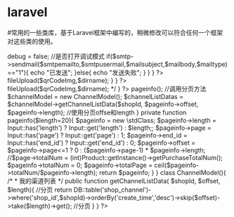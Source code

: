 # laravel
#常用的一些类库，基于Laravel框架中编写的，稍微修改可以符合任何一个框架对这些类的使用。

<?php
/*
 * 发送邮件类的使用
 */
namespace Laravel\Controller;
use App\Libraries\Smtp;

class Demo{
	private function sendSmtp($send_flag){
        $smtpserver         =   'smtp.126.com';   //服务器
        $smtpserverport     =   25;		//端口号
        $smtpusermail       =   "453454343@126.com";   //发送人邮箱
        $smtpemailto        =   "2345435634@qq.com";	  //收件人邮箱
        $smtpuser           =   "453454343";			  //发送人邮箱除去邮箱后缀
        $smtppass           =   "fsdfshsdk234235";	      //密码
        $mailsubject        =   "自动监控异常警告";		  //标题
        $mailbody           =   $send_flag;			      //内容
        $mailtype           =   "txt";					  //格式  txt/html
        $smtp               =   new smtp($smtpserver,$smtpserverport,true,$smtpuser,$smtppass);
        $smtp->debug        =   false;					 //是否打开调试模式
        if($smtp->sendmail($smtpemailto,$smtpusermail,$mailsubject,$mailbody,$mailtype)=="1"){
            echo "已发送";
        }else{
            echo "发送失败";
        }
    }
}
?>






<?php
/*
 * 七牛上传类的使用
 * 使用例子
 */
 namespace Laravel\Controller;
 use App\Libraries\QiNiuUpload;
 class ChannelController extends Controller {
   public function anyIndex(){
      //二维码图片名
      $qrCodeImg      = 'DBH'.date('YmdHis').rand(000000,999999).'.png';
      $dirname        = $_SERVER['DOCUMENT_ROOT'].'/upload/img/';
      $qiniu          = new QiNiuUpload();
      $qiniu->fileUpload($qrCodeImg,$dirname);
   }
 }

?>


<?php
/*
 * 生成二维码类的使用
 */
namespace Laravel\Controller;
use App\Libraries\QRcode;   //生成验证码类
//use App\Libraries\QiNiuUpload;
class Demo{
	//二维码图片名
	$qrCodeImg      		= 'DBH'.date('YmdHis').rand(000000,999999).'.png';
	$dirname        		= $_SERVER['DOCUMENT_ROOT'].'/upload/img/';
	if(!is_dir($dirname)){
		mkdir($dirname, 0777, true);
	}
	//生成二维码图片
	$value      			= '二维码内容,一般使用url,跳到你指定的页面'; //二维码内容
	$errorCorrectionLevel   = 'L';//容错级别
	$matrixPointSize        = 10;//生成图片大小

	$qrcode     			= new QRcode();
	qrcode::png($value,$qiniuImgPath, $errorCorrectionLevel, $matrixPointSize, 2);

	//如果想上传到七牛，可以组合七牛类一起使用

	/*
		$qiniu      = new QiNiuUpload();
		$qiniu->fileUpload($qrCodeImg,$dirname);
	*/
}

?>



<?php
/*
 * 2、我们公司常用的分页，可使用于Web分页，接口分页等。只推荐在接口中的分页,Web使用laravel的即可
 * 我们仅作为一个方法来使用，如果项目涉及分页多你可以放在基类，如果一般，可以独立成类，如果比一般低点，需要用到分页的控制器加上此方法即可。
 * 也是入门级的东东，容易上手
 * 
 * 该方法可以在任何框架或者原生PHP中使用，需把  Input::get('length')等的接受参数信息替换成你的即可。
 * Input::get('length')  意思是   $_GET['length']
 */
use Laravel\Model\ChannelModel;
class Demo{
	public  function anyIndex(){
		$pageinfo  				= $this->pageinfo();   //调用分页方法
		$channelModel       	= new ChannelModel();  
		$channelListDatas   	= $channelModel->getChannelListData($shopId, $pageinfo->offset, $pageinfo->length);   //使用分页offse和length
	}

	private function pageinfo($length=20){
		$pageinfo               = new \stdClass;
		$pageinfo->length       = Input::has('length') ? Input::get('length') : $length;;
		$pageinfo->page         = Input::has('page') ? Input::get('page') : 1;
		$pageinfo->end_id       = Input::has('end_id') ? Input::get('end_id') : 0;
		$pageinfo->offset		= $pageinfo->page<=1 ? 0 : ($pageinfo->page-1) * $pageinfo->length;
		//$page->totalNum       = (int)Product::getInstance()->getPurchaseTotalNum();
		$pageinfo->totalNum     = 0;
		$pageinfo->totalPage    = ceil($pageinfo->totalNum/$pageinfo->length);

		return $pageinfo;
	}
}


class ChannelModel(){

	/*
	 * 我的渠道列表
	 */
	public function getChannelListData( $shopId, $offset, $length){   //分页

		return DB::table('shop_channel')->where('shop_id',$shopId)->orderBy('create_time','desc')->skip($offset)->take($length)->get();  //分页
	}
}

?>









